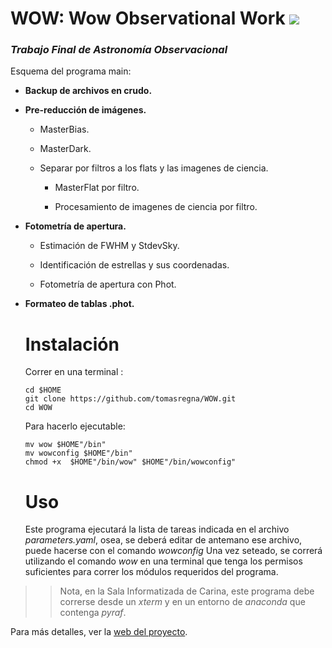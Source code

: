 # WOW: Wow Observational Work ![](http://carina.fcaglp.unlp.edu.ar/~guevaran/wow/wowlogo4.png)
### _Trabajo Final de Astronomía Observacional_

Esquema del programa main:


* **Backup de archivos en crudo.**

* **Pre-reducción de imágenes.**

  + MasterBias.

  + MasterDark.

  + Separar por filtros a los flats y las imagenes de ciencia.
  
    - MasterFlat por filtro.

    - Procesamiento de imagenes de ciencia por filtro.

* **Fotometría de apertura.**
  
  + Estimación de FWHM y StdevSky.
  
  + Identificación de estrellas y sus coordenadas.
  
  + Fotometría de apertura con Phot.

* **Formateo de tablas .phot.**
  
  
  
  # Instalación
  
  Correr en una terminal :
  ```
  cd $HOME
  git clone https://github.com/tomasregna/WOW.git
  cd WOW
  ```
  Para hacerlo ejecutable:
  ```
  mv wow $HOME"/bin"
  mv wowconfig $HOME"/bin"
  chmod +x  $HOME"/bin/wow" $HOME"/bin/wowconfig"
  ```
  
  # Uso
  
  Este programa ejecutará la lista de tareas indicada en el archivo _parameters.yaml_, osea, se deberá editar de antemano ese archivo, puede hacerse con el comando *wowconfig*
 Una vez seteado, se correrá utilizando el comando *wow* en una terminal que tenga los permisos suficientes para correr los módulos requeridos del programa.
 
 >> Nota, en la Sala Informatizada de Carina, este programa debe correrse desde un _xterm_ y en un entorno de _anaconda_ que contenga _pyraf_.
 
 
Para más detalles, ver la [web del proyecto](http://carina.fcaglp.unlp.edu.ar/~guevaran/wow/md_README.html).
